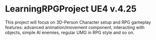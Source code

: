 # LearningRPGProject UE4 v.4.25
This project will focus on 3D-Person Character setup and RPG gameplay features: advanced animation/movement component, interacting with objects, simple AI enemies, regular UMG in RPG style and so on. 
